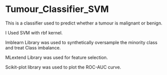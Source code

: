 # Tumour_Classifier_SVM

This is a classifier used to predict whether a tumour is malignant or benign.

I Used SVM with rbf kernel.

Imblearn Library was used to synthetically oversample the minority class and treat Class imbalance.

MLextend Library was used for feature selection.

Scikit-plot library was used to plot the ROC-AUC curve.

